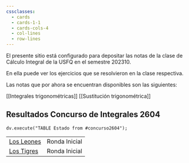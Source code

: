 ```yaml
---
cssclasses:
  - cards
  - cards-1-1
  - cards-cols-4
  - col-lines 
  - row-lines
---
```


El presente sitio está configurado para depositar las notas de la clase de Cálculo Integral de la USFQ en el semestre 202310.

En ella puede ver los ejercicios que se resolvieron en la clase respectiva.

Las notas que por ahora se encuentran disponibles son las siguientes:

[[Integrales trigonométricas]]
[[Sustitución trigonométrica]]

## Resultados Concurso de Integrales 2604

```dataviewjs 
dv.execute("TABLE Estado from #concurso2604");
```

|   |   |
|---|---|
|[Los Leones](app://obsidian.md/Concurso%20Integrales%202604/Los%20Leones.md)|Ronda Inicial|
|[Los Tigres](app://obsidian.md/Concurso%20Integrales%202604/Los%20Tigres.md)|Ronda Inicial|

